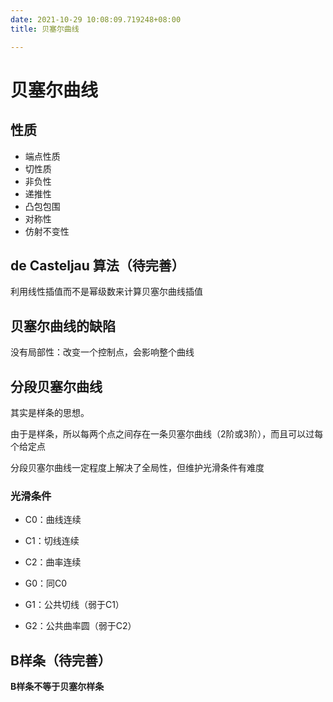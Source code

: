 ```yaml
---
date: 2021-10-29 10:08:09.719248+08:00
title: 贝塞尔曲线

---
```

# 贝塞尔曲线
## 性质
- 端点性质
- 切性质
- 非负性
- 递推性
- 凸包包围
- 对称性
- 仿射不变性

## de Casteljau 算法（待完善）
利用线性插值而不是幂级数来计算贝塞尔曲线插值

## 贝塞尔曲线的缺陷
没有局部性：改变一个控制点，会影响整个曲线

## 分段贝塞尔曲线

其实是样条的思想。

由于是样条，所以每两个点之间存在一条贝塞尔曲线（2阶或3阶），而且可以过每个给定点

分段贝塞尔曲线一定程度上解决了全局性，但维护光滑条件有难度

### 光滑条件

- C0：曲线连续
- C1：切线连续
- C2：曲率连续

- G0：同C0
- G1：公共切线（弱于C1）
- G2：公共曲率圆（弱于C2）

## B样条（待完善）

**B样条不等于贝塞尔样条**
